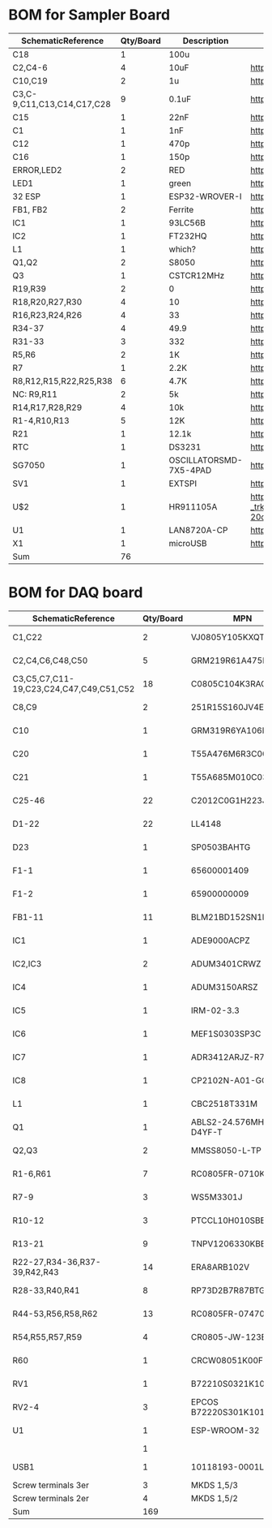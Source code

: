 [powermeter]: (https://github.com/voelkerb/powermeter)

# BOM for Sampler Board

| SchematicReference              | Qty/Board | Description            | OctopartURL                                                                                                                                                                                                                                                                                                                                                                                                                                                                                                     |
|---------------------------------|-----------|------------------------|-----------------------------------------------------------------------------------------------------------------------------------------------------------------------------------------------------------------------------------------------------------------------------------------------------------------------------------------------------------------------------------------------------------------------------------------------------------------------------------------------------------------|
| C18                             | 1         | 100u                   |                                                                                                                                                                                                                                                                                                                                                                                                                                                                                                                 |
| C2,C4-6                     | 4         | 10uF                   | https://octopart.com/grm188r60j106ke47d-murata-18896854                                                                                                                                                                                                                                                                                                                                                                                                                                                         |
| C10,C19                         | 2         | 1u                     | https://octopart.com/grm188r61c105ma12d-murata-51454478                                                                                                                                                                                                                                                                                                                                                                                                                                                         |
| C3,C-9,C11,C13,C14,C17,C28 | 9         | 0.1uF                  | https://octopart.com/gcm188l81h104ka57d-murata-12613726                                                                                                                                                                                                                                                                                                                                                                                                                                                         |
| C15                             | 1         | 22nF                   | https://octopart.com/grm188r72a223kac4d-murata-196903                                                                                                                                                                                                                                                                                                                                                                                                                                                           |
| C1                              | 1         | 1nF                    | https://octopart.com/grm1885c1h102ja01d-murata-196169                                                                                                                                                                                                                                                                                                                                                                                                                                                           |
| C12                             | 1         | 470p                   | https://octopart.com/grm1885c1h471ja01d-murata-196161                                                                                                                                                                                                                                                                                                                                                                                                                                                           |
| C16                             | 1         | 150p                   | https://octopart.com/grm1885c1h151ja01j-murata-6807839                                                                                                                                                                                                                                                                                                                                                                                                                                                          |
| ERROR,LED2                      | 2         | RED                    | https://octopart.com/ltst-c191krkt-lite-on-549908                                                                                                                                                                                                                                                                                                                                                                                                                                                               |
| LED1                            | 1         | green                  | https://octopart.com/ltst-c191kgkt-lite-on-549907                                                                                                                                                                                                                                                                                                                                                                                                                                                               |
| 32 ESP                          | 1         | ESP32-WROVER-I         | https://octopart.com/esp32-wrover-ib+%288mb%29-espressif+systems-94789167                                                                                                                                                                                                                                                                                                                                                                                                                                       |
| FB1, FB2                        | 2         | Ferrite                | https://octopart.com/blm18he152sn1d-murata-12637265                                                                                                                                                                                                                                                                                                                                                                                                                                                             |
| IC1                             | 1         | 93LC56B                | https://octopart.com/93lc56bt-i%2Fot-microchip-132000                                                                                                                                                                                                                                                                                                                                                                                                                                                           |
| IC2                             | 1         | FT232HQ                | https://octopart.com/ft232hq-tray-ftdi-20308060                                                                                                                                                                                                                                                                                                                                                                                                                                                                 |
| L1                              | 1         | which?                 | https://octopart.com/blm18kg601sn1d-murata-12276433                                                                                                                                                                                                                                                                                                                                                                                                                                                             |
| Q1,Q2                           | 2         | S8050                  | https://octopart.com/mmss8050-l-tp-mcc-21709877                                                                                                                                                                                                                                                                                                                                                                                                                                                                 |
| Q3                              | 1         | CSTCR12MHz             | https://octopart.com/cstne12m0gh5c000r0-murata-91406922                                                                                                                                                                                                                                                                                                                                                                                                                                                         |
| R19,R39                         | 2         | 0                      | https://octopart.com/crcw06030000z0ebc-vishay-87883024                                                                                                                                                                                                                                                                                                                                                                                                                                                          |
| R18,R20,R27,R30                 | 4         | 10                     | https://octopart.com/crcw060310r0fkeac-vishay-12144377                                                                                                                                                                                                                                                                                                                                                                                                                                                          |
| R16,R23,R24,R26                 | 4         | 33                     | https://octopart.com/crcw060333r0fkeac-vishay-23798409                                                                                                                                                                                                                                                                                                                                                                                                                                                          |
| R34-37                 | 4         | 49.9                   | https://octopart.com/crcw060349r9fkeac-vishay-20809567                                                                                                                                                                                                                                                                                                                                                                                                                                                          |
| R31-33                     | 3         | 332                    | https://octopart.com/crcw0603332rfkeac-vishay-22248066                                                                                                                                                                                                                                                                                                                                                                                                                                                          |
| R5,R6                           | 2         | 1K                     | https://octopart.com/crcw06031k00fkeac-vishay-12144082                                                                                                                                                                                                                                                                                                                                                                                                                                                          |
| R7                              | 1         | 2.2K                   | https://octopart.com/crcw06032k20fkeac-vishay-12144428                                                                                                                                                                                                                                                                                                                                                                                                                                                          |
| R8,R12,R15,R22,R25,R38          | 6         | 4.7K                   | https://octopart.com/crcw06034k70fkeac-vishay-12144098                                                                                                                                                                                                                                                                                                                                                                                                                                                          |
| NC: R9,R11                      | 2         | 5k                     | https://octopart.com/pnm0603e5001bst1-vishay-64731392                                                                                                                                                                                                                                                                                                                                                                                                                                                           |
| R14,R17,R28,R29                 | 4         | 10k                    | https://octopart.com/crcw060310k0fkeac-vishay-12144376                                                                                                                                                                                                                                                                                                                                                                                                                                                          |
| R1-4,R10,R13             | 5         | 12K                    | https://octopart.com/crcw060312k0fkeac-vishay-12144378                                                                                                                                                                                                                                                                                                                                                                                                                                                          |
| R21                             | 1         | 12.1k                  | https://octopart.com/crcw060312k1fkeac-vishay-22248021                                                                                                                                                                                                                                                                                                                                                                                                                                                          |
| RTC                             | 1         | DS3231                 | https://octopart.com/ds3231s%23t%26r-maxim+integrated-46653426                                                                                                                                                                                                                                                                                                                                                                                                                                                  |
| SG7050                          | 1         | OSCILLATORSMD-7X5-4PAD | https://octopart.com/sg7050can+50.000000m-tjga3-epson-56784031                                                                                                                                                                                                                                                                                                                                                                                                                                                  |
| SV1                             | 1         | EXTSPI                 | https://www.reichelt.de/wannenstecker-14-polig-gerade-wsl-14g-p22819.html?&trstct=pos_0                                                                                                                                                                                                                                                                                                                                                                                                                         |
| U$2                             | 1         | HR911105A              | https://www.ebay.de/itm/RJ45-Ethernet-Buchse-Netzwerk-8P8C-mit-Ubertrager-LED-HR911105A-ahnl-MagJack/282258087489?_trkparms=aid%3D111001%26algo%3DREC.SEED%26ao%3D1%26asc%3D20170511121231%26meid%3D68a17393debb47b7924ff0e443b1f1a9%26pid%3D100675%26rk%3D2%26rkt%3D15%26mehot%3Dag%26sd%3D170809798200%26itm%3D282258087489%26pmt%3D0%26noa%3D1%26pg%3D2380057&_trksid=p2380057.c100675.m4236&_trkparms=pageci%3A62524bcc-20d3-11ea-83b0-74dbd180f9cd%7Cparentrq%3A141a97c816f0a128ed3d3102ffabb2e0%7Ciid%3A1 |
| U1                              | 1         | LAN8720A-CP            | https://octopart.com/lan8720a-cp-abc-microchip-75448787                                                                                                                                                                                                                                                                                                                                                                                                                                                         |
| X1                              | 1         | microUSB               | https://octopart.com/kmmx-bsmt35s-b30tr-kycon-25884288                                                                                                                                                                                                                                                                                                                                                                                                                                                          |
| Sum                             | 76        |           |





# BOM for DAQ board
| SchematicReference                                                                      | Qty/Board | MPN                    | Description                               | OctopartURL                                                        |
|-----------------------------------------------------------------------------------------|-----------|------------------------|-------------------------------------------|--------------------------------------------------------------------|
| C1,C22                                                                                  | 2         | VJ0805Y105KXQTW1BC     | 1u                                        | https://octopart.com/vj0805y105kxqtw1bc-vishay-46567275            |
| C2,C4,C6,C48,C50                                                                        | 5         | GRM219R61A475KE34D     | 4.7u                                      | https://octopart.com/grm219r61a475ke34d-murata-196958              |
| C3,C5,C7,C11-19,C23,C24,C47,C49,C51,C52                    | 18        | C0805C104K3RACTU       | 0.1u                                      | https://octopart.com/c0805c104k3ractu-kemet-136827                 |
| C8,C9                                                                                   | 2         | 251R15S160JV4E         | 16p                                       | https://octopart.com/251r15s160jv4e-johanson-19159877              |
| C10                                                                                     | 1         | GRM319R6YA106KA12D     | 10u                                       | https://octopart.com/grm319r6ya106ka12d-murata-38899069            |
| C20                                                                                     | 1         | T55A476M6R3C0070       | 47u                                       | https://octopart.com/t55a476m6r3c0070-vishay-70975894              |
| C21                                                                                     | 1         | T55A685M010C0300       | 6.8u                                      | https://octopart.com/t55a685m010c0300-vishay-71512079              |
| C25-46 | 22        | C2012C0G1H223J125AA    | 22n                                       | https://octopart.com/c2012c0g1h223j125aa-tdk-25947692              |
| D1-22          | 22        | LL4148                 | DIODE                                     | https://octopart.com/ll4148-on+semiconductor-84329682              |
| D23                                                                                     | 1         | SP0503BAHTG            | SP05Series-30pF30kVUnidirectionalTVSArray | https://octopart.com/sp0503bahtg-littelfuse-347743                 |
| F1-1                                                                                    | 1         | 65600001409            | Fuse                                      | https://octopart.com/65600001409-littelfuse-39645663               |
| F1-2                                                                                    | 1         | 65900000009            | FuseHolderAccessories                     | https://octopart.com/65900000009-littelfuse-13025247               |
| FB1-11                                           | 11        | BLM21BD152SN1D         | Ferritperlen                              | https://octopart.com/blm21bd152sn1d-murata-368348                  |
| IC1                                                                                     | 1         | ADE9000ACPZ            | Strom-undLeistungswächter                 | https://octopart.com/ade9000acpz-analog+devices-76582370           |
| IC2,IC3                                                                                 | 2         | ADUM3401CRWZ           | Digitalinsulators                         | https://octopart.com/adum3401crwz-analog+devices-446287            |
| IC4                                                                                     | 1         | ADUM3150ARSZ           | Digitalinsulator                          | https://octopart.com/adum3150arsz-analog+devices-47285109          |
| IC5                                                                                     | 1         | IRM-02-3.3             | MEANWELLAC/DCPowerModules2W               | https://octopart.com/irm-02-3.3-mean+well-74649647                 |
| IC6                                                                                     | 1         | MEF1S0303SP3C          | MurataPowerSolutions,MEF1Series           | https://octopart.com/mef1s0303sp3c-murata+power+solutions-49448057 |
| IC7                                                                                     | 1         | ADR3412ARJZ-R7         |                                           | https://octopart.com/adr3412arjz-r7-analog+devices-18669028        |
| IC8                                                                                     | 1         | CP2102N-A01-GQFN24     | Single-ChipUSBtoUARTBridge                | https://octopart.com/cp2102n-a01-gqfn24-silicon+labs-74636023      |
| L1                                                                                      | 1         | CBC2518T331M           | 303010149                                 | https://octopart.com/cbc2518t331m-taiyo+yuden-389526               |
| Q1                                                                                      | 1         | ABLS2-24.576MHZ-D4YF-T | CRYSTAL                                   | https://octopart.com/abls2-24.576mhz-d4yf-t-abracon-9563651        |
| Q2,Q3                                                                                   | 2         | MMSS8050-L-TP          | Bipolartransistors                        | https://octopart.com/mmss8050-l-tp-mcc-21709877                    |
| R1-6,R61                                                                   | 7         | RC0805FR-0710KL        | 10k                                       | https://octopart.com/rc0805fr-0710kl-yageo-40301103                |
| R7-9                                                                                | 3         | WS5M3301J              | 3k3(large)                                | https://octopart.com/ws5m3301j-bourns-56800888                     |
| R10-12                                                                             | 3         | PTCCL10H010SBE         | ptc                                       | https://octopart.com/ptccl10h010sbe-vishay-41962949                |
| R13-21                                                     | 9         | TNPV1206330KBEEN       | 330k                                      | https://octopart.com/tnpv1206330kbeen-vishay-58041926              |
| R22-27,R34-36,R37-39,R42,R43                                 | 14        | ERA8ARB102V            | 1k                                        | https://octopart.com/era-8arb102v-panasonic-55639537               |
| R28-33,R40,R41                                                         | 8         | RP73D2B7R87BTG         | 7,87                                      | https://octopart.com/rp73d2b7r87btg-te+connectivity-21411969       |
| R44-53,R56,R58,R62                                     | 13        | RC0805FR-07470RL       | 470                                       | https://octopart.com/rc0805fr-07470rl-yageo-40315650               |
| R54,R55,R57,R59                                                                         | 4         | CR0805-JW-123ELF       | 12k                                       | https://octopart.com/cr0805-jw-123elf-bourns-6075154               |
| R60                                                                                     | 1         | CRCW08051K00FKEA       | 1k                                        | https://octopart.com/crcw08051k00fkea-vishay-39435920              |
| RV1                                                                                     | 1         | B72210S0321K101        | VARISTORTDKStandarDseriesB722             | https://octopart.com/b72220s301k101-epcos-55400425                 |
| RV2-4                                                                             | 3         | EPCOS B72220S301K101   | EPCOS B72220S301K101                      | https://octopart.com/b72220s301k101-epcos-55400425#PriceAndStock   |
| U1                                                                                      | 1         | ESP-WROOM-32           | ESP                                       | https://octopart.com/esp-wroom-32-olimex-77083894                  |
|                                                                                         | 1         |                        | 14PinHeader                               |                                                                    |
| USB1                                                                                    | 1         | 10118193-0001LF        | USBport                                   | https://octopart.com/10118193-0001lf-fci-21265435                  |
| Screw terminals 3er                                                                     | 3         | MKDS 1,5/3             | Conrad ArtNr.: 000743384                  |                                                                    |
| Screw terminals 2er                                                                     | 4         | MKDS 1,5/2             | Conrad ArtNr.: 000743370                  |                                                                    |
| Sum                                                                                     | 169       |                        |                                           |                                                                    |